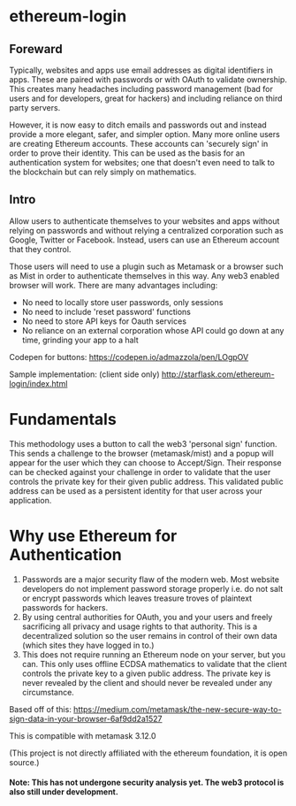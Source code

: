 
# ethereum-login

## Foreward
Typically, websites and apps use email addresses as digital identifiers in apps.  These are paired with passwords or with OAuth to validate ownership.  This creates many headaches including password management (bad for users and for developers, great for hackers) and including reliance on third party servers.  

However, it is now easy to ditch emails and passwords out and instead provide a more elegant, safer, and simpler option.  Many more online users are creating Ethereum accounts.  These accounts can 'securely sign' in order to prove their identity.  This can be used as the basis for an authentication system for websites; one that doesn't even need to talk to the blockchain but can rely simply on mathematics.

## Intro
Allow users to authenticate themselves to your websites and apps  without relying on passwords and without relying a centralized corporation such as Google, Twitter or Facebook.  Instead, users can use an Ethereum account that they control.  
  
Those users will need to use a plugin such as Metamask or a browser such as Mist in order to authenticate themselves in this way.  Any web3 enabled browser will work.  There are many advantages including:


* No need to locally store user passwords, only sessions
* No need to include 'reset password' functions
* No need to store API keys for Oauth services
* No reliance on an external corporation whose API could go down at any time, grinding your app to a halt


Codepen for buttons:
https://codepen.io/admazzola/pen/LOgpOV

Sample implementation: (client side only)
http://starflask.com/ethereum-login/index.html

# Fundamentals

This methodology uses a button to call the web3 'personal sign' function.  This sends a challenge to the browser (metamask/mist) and a popup will appear for the user which they can choose to Accept/Sign.  Their response can be checked against your challenge in order to validate that the user controls the private key for their given public address.  This validated public address can be used as a persistent identity for that user across your application. 

# Why use Ethereum for Authentication
1. Passwords are a major security flaw of the modern web.   Most website developers do not implement password storage properly i.e. do not salt or encrypt passwords which leaves treasure troves of plaintext passwords for hackers.   
2. By using central authorities for OAuth, you and your users and freely sacrificing all privacy and usage rights to that authority.  This is a decentralized solution so the user remains in control of their own data (which sites they have logged in to.) 
3. This does not require running an Ethereum node on your server, but you can.  This only uses offline ECDSA mathematics to validate that the client controls the private key to a given public address.  The private key is never revealed by the client and should never be revealed under any circumstance.    

Based off of this: 
https://medium.com/metamask/the-new-secure-way-to-sign-data-in-your-browser-6af9dd2a1527


This is compatible with metamask 3.12.0

(This project is not directly affiliated with the ethereum foundation, it is open source.)

#### Note: This has not undergone security analysis yet.  The web3 protocol is also still under development. 
